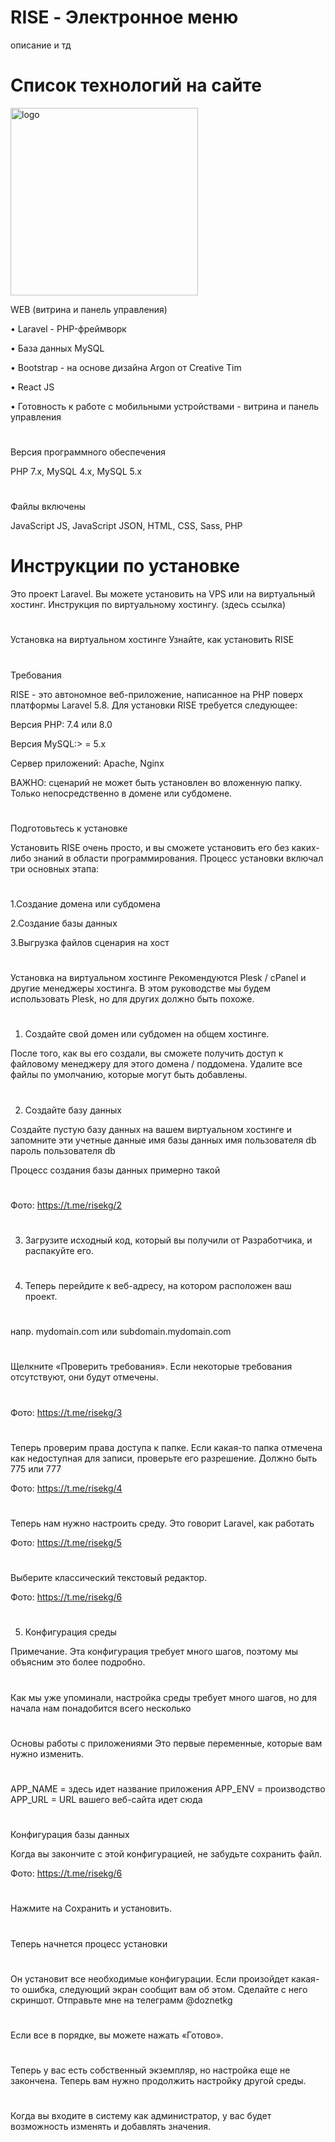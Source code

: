# RISE - Электронное меню
описание и тд

# Список технологий на сайте
<img src="https://camo.githubusercontent.com/04455a27979af3d7d0ce8f64527a6db8e3c609a6a694482120c833fcfdb1d4f7/68747470733a2f2f6f73732e72656469736c6162732e636f6d2f726564697365617263682f696d672f6c6f676f2e737667" alt="logo" width="300" data-canonical-src="https://oss.redislabs.com/redisearch/img/logo.svg" style="max-width:100%;">

WEB (витрина и панель управления)

• Laravel - PHP-фреймворк

• База данных MySQL

• Bootstrap - на основе дизайна Argon от Creative Tim

• React JS

• Готовность к работе с мобильными устройствами - витрина и панель управления

# 

Версия программного обеспечения

PHP 7.x, MySQL 4.x,
MySQL 5.x
# 
Файлы включены

JavaScript JS, JavaScript JSON, HTML, CSS, Sass, PHP
# 
# Инструкции по установке

Это проект Laravel. Вы можете установить на VPS или на виртуальный хостинг. Инструкция по виртуальному хостингу.  (здесь ссылка)
# 

Установка на виртуальном хостинге
Узнайте, как установить RISE
# 
Требования

RISE - это автономное веб-приложение, написанное на PHP поверх платформы Laravel 5.8. Для установки RISE требуется следующее:

Версия PHP: 7.4 или 8.0

Версия MySQL:> = 5.x

Сервер приложений: Apache, Nginx

ВАЖНО: сценарий не может быть установлен во вложенную папку. Только непосредственно в домене или субдомене.
# 
Подготовьтесь к установке

Установить RISE очень просто, и вы сможете установить его без каких-либо знаний в области программирования. Процесс установки включал три основных этапа:
# 
1.Создание домена или субдомена

2.Создание базы данных

3.Выгрузка файлов сценария на хост
# 

Установка на виртуальном хостинге
Рекомендуются Plesk / cPanel и другие менеджеры хостинга. В этом руководстве мы будем использовать Plesk, но для других должно быть похоже.
# 
1. Создайте свой домен или субдомен на общем хостинге.

После того, как вы его создали, вы сможете получить доступ к файловому менеджеру для этого домена / поддомена.
Удалите все файлы по умолчанию, которые могут быть добавлены.
# 
2. Создайте базу данных

Создайте пустую базу данных на вашем виртуальном хостинге и запомните эти учетные данные
имя базы данных
имя пользователя db
пароль пользователя db

Процесс создания базы данных примерно такой
# 
Фото: https://t.me/risekg/2
# 
3. Загрузите исходный код, который вы получили от Разработчика, и распакуйте его.
# 
4. Теперь перейдите к веб-адресу, на котором расположен ваш проект.
# 
напр. mydomain.com или subdomain.mydomain.com
# 
Щелкните «Проверить требования». Если некоторые требования отсутствуют, они будут отмечены.
# 
Фото: https://t.me/risekg/3
# 
Теперь проверим права доступа к папке. Если какая-то папка отмечена как недоступная для записи, проверьте его разрешение. Должно быть 775 или 777

Фото: https://t.me/risekg/4
# 

Теперь нам нужно настроить среду. Это говорит Laravel, как работать

Фото: https://t.me/risekg/5
# 

Выберите классический текстовый редактор.

Фото: https://t.me/risekg/6
# 

5. Конфигурация среды

Примечание. Эта конфигурация требует много шагов, поэтому мы объясним это более подробно.
# 
Как мы уже упоминали, настройка среды требует много шагов, но для начала нам понадобится всего несколько
# 
Основы работы с приложениями Это первые переменные, которые вам нужно изменить.
# 
APP_NAME = здесь идет название приложения
APP_ENV = производство
APP_URL = URL вашего веб-сайта идет сюда
# 

Конфигурация базы данных

Когда вы закончите с этой конфигурацией, не забудьте сохранить файл.

Фото: https://t.me/risekg/6
# 


Нажмите на Сохранить и установить.
# 
Теперь начнется процесс установки
# 
Он установит все необходимые конфигурации. Если произойдет какая-то ошибка, следующий экран сообщит вам об этом. Сделайте с него скриншот. Отправьте мне на телеграмм @doznetkg
# 
Если все в порядке, вы можете нажать «Готово».
# 
Теперь у вас есть собственный экземпляр, но настройка еще не закончена. Теперь вам нужно продолжить настройку другой среды.
# 
Когда вы входите в систему как администратор, у вас будет возможность изменять и добавлять значения.
# 
